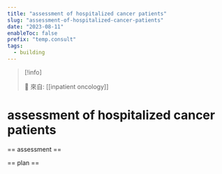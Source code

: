 ```yaml
---
title: "assessment of hospitalized cancer patients"
slug: "assessment-of-hospitalized-cancer-patients"
date: "2023-08-11"
enableToc: false
prefix: "temp.consult"
tags:
  - building
---
```


> [!info]
>
> 🌱 來自: [[inpatient oncology]]

# assessment of hospitalized cancer patients

== assessment ==

== plan ==

